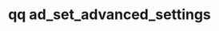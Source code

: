 ---
category: ad
command: ad_set_advanced_settings
optional_options:
- alternate: []
  help: Configure DCERPC signing to be off, prefer signing, or require signing. The
    default is to prefer signing.
  name: --signing
  required: false
- alternate: []
  help: Configure DCERPC sealing to be off, prefer sealing, or require sealing. The
    default is to prefer sealing.
  name: --sealing
  required: false
- alternate: []
  help: Configure DCERPC to not use encryption, prefer AES encryption, or require
    AES encryption. The default is to prefer AES encryption.
  name: --crypto
  required: false
permalink: /qq-cli-command-guide/ad/ad_set_advanced_settings.html
positional_options: []
sidebar: qq_cli_command_reference_sidebar
summary: This section explains how to use the <code>qq ad_set_advanced_settings</code>
  command.
synopsis: Modify advanced Active Directory settings
title: qq ad_set_advanced_settings
usage: qq ad_set_advanced_settings [-h] [--signing {off,prefer,require}] [--sealing
  {off,prefer,require}] [--crypto {off,prefer,require}]
zendesk_source: qq CLI Command Guide

---